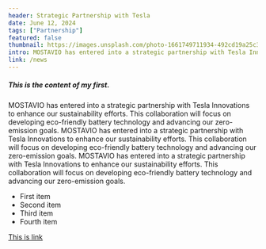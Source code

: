 ```yaml
---
header: Strategic Partnership with Tesla
date: June 12, 2024
tags: ["Partnership"]
featured: false
thumbnail: https://images.unsplash.com/photo-1661749711934-492cd19a25c3?ixlib=rb-1.2.1&ixid=MnwxMjA3fDB8MHxwaG90by1wYWdlfHx8fGVufDB8fHx8&auto=format&fit=crop&w=1674&q=80
intro: MOSTAVIO has entered into a strategic partnership with Tesla Innovations to enhance our sustainability efforts. This collaboration will focus on developing eco-friendly battery technology and advancing our zero-emission goals.
link: /news
---
```


##### This is the content of my first.

MOSTAVIO has entered into a strategic partnership with Tesla Innovations to enhance our sustainability efforts. This collaboration will focus on developing eco-friendly battery technology and advancing our zero-emission goals. MOSTAVIO has entered into a strategic partnership with Tesla Innovations to enhance our sustainability efforts. This collaboration will focus on developing eco-friendly battery technology and advancing our zero-emission goals. MOSTAVIO has entered into a strategic partnership with Tesla Innovations to enhance our sustainability efforts. This collaboration will focus on developing eco-friendly battery technology and advancing our zero-emission goals.

- First item
- Second item
- Third item
- Fourth item

[This is link](/news/mostavio-certification)